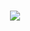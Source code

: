 ###  
<div  align= "center">
  <img src="https://user-images.githubusercontent.com/82829965/223183939-360cc196-ea4d-4bb7-8a3e-ba92f6476a49.gif" />
</div>

<!--
**hugoms7/hugoms7** is a ✨ _special_ ✨ repository because its `README.md` (this file) appears on your GitHub profile.

Here are some ideas to get you started:

- 🔭 I’m currently working on ...
- 🌱 I’m currently learning ...
- 👯 I’m looking to collaborate on ...
- 🤔 I’m looking for help with ...
- 💬 Ask me about ...
- 📫 How to reach me: ...
- 😄 Pronouns: ...
- ⚡ Fun fact: ...
-->
